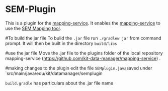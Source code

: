 # SEM-Plugin
This is a plugin for the [mapping-service](https://github.com/maximilianiKIT/mapping-service).
It enables the [mapping-service](https://github.com/maximilianiKIT/mapping-service) to use the [SEM Mapping tool](https://github.com/kit-data-manager/SEM-Mapping-Tool.git).

#To build the jar file
To bulid the `.jar` file run `./gradlew jar` from command prompt. It will then be built in the directory `build/libs`

#use the jar file
Move the .jar file to the plugins folder of the local repository mapping-service (https://github.com/kit-data-manager/mapping-service) .

#making changes to the plugin
edit the file `SEMplugin.java`saved under `src/main/java/edu/kit/datamanager/semplugin

`build.gradle` has particulars about the .jar file name


